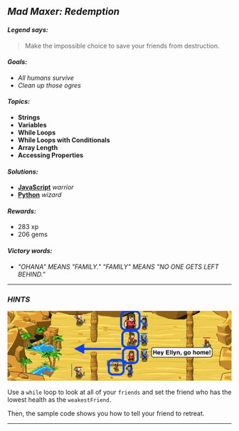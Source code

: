 ## _Mad Maxer: Redemption_

#### _Legend says:_
> Make the impossible choice to save your friends from destruction.

#### _Goals:_
+ _All humans survive_
+ _Clean up those ogres_

#### _Topics:_
+ **Strings**
+ **Variables**
+ **While Loops**
+ **While Loops with Conditionals**
+ **Array Length**
+ **Accessing Properties**

#### _Solutions:_
+ **[JavaScript](madMaxerRedemption.js)** _warrior_
+ **[Python](mad_maxer_redemption.py)** _wizard_

#### _Rewards:_
+ 283 xp
+ 206 gems

#### _Victory words:_
+ _"OHANA" MEANS "FAMILY." "FAMILY" MEANS "NO ONE GETS LEFT BEHIND."_

___

### _HINTS_

![](img/mad_maxer_redemption.jpeg)

Use a `while` loop to look at all of your `friends` and set the friend who has the lowest health as the `weakestFriend`.

Then, the sample code shows you how to tell your friend to retreat. 

___
